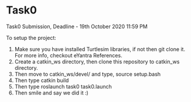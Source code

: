 # Task0
Task0 Submission, Deadline - 19th October 2020 11:59 PM

To setup the project:
1. Make sure you have installed Turtlesim libraries, if not then git clone it. For more info, checkout eYantra References.
2. Create a catkin_ws directory, then clone this repository to catkin_ws directory.
3. Then move to catkin_ws/devel/ and type, source setup.bash
4. Then type catkin build
5. Then type roslaunch task0 task0.launch
6. Then smile and say we did it :)

